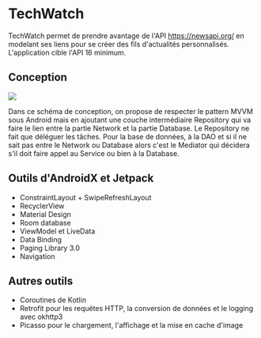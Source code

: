 # TechWatch

TechWatch permet de prendre avantage de l'API https://newsapi.org/ en modelant ses liens pour se créer des fils d'actualités personnalisés.  
L'application cible l'API 16 minimum.

## Conception

![](https://i.imgur.com/Wf1XrJa.png)

Dans ce schéma de conception, on propose de respecter le pattern MVVM sous Android mais en ajoutant une couche intermédiaire Repository qui va faire le lien entre la partie Network et la partie Database. Le Repository ne fait que déléguer les tâches. Pour la base de données, à la DAO et si il ne sait pas entre le Network ou Database alors c'est le Mediator qui décidera s'il doit faire appel au Service ou bien à la Database. 

## Outils d'AndroidX et Jetpack

- ConstraintLayout + SwipeRefreshLayout
- RecyclerView
- Material Design
- Room database 
- ViewModel et LiveData
- Data Binding
- Paging Library 3.0
- Navigation

## Autres outils

- Coroutines de Kotlin
- Retrofit pour les requêtes HTTP, la conversion de données et le logging avec okhttp3
- Picasso pour le chargement, l'affichage et la mise en cache d'image 
